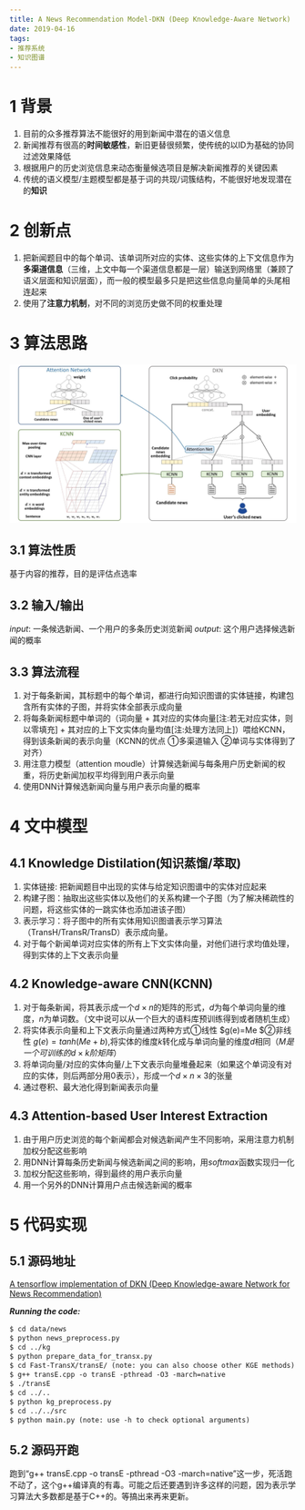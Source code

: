 ```yaml
---
title: A News Recommendation Model-DKN (Deep Knowledge-Aware Network) 
date: 2019-04-16
tags:
- 推荐系统
- 知识图谱
---
```


# 1 背景
1. 目前的众多推荐算法不能很好的用到新闻中潜在的语义信息
2. 新闻推荐有很高的**时间敏感性**，新旧更替很频繁，使传统的以ID为基础的协同过滤效果降低
3. 根据用户的历史浏览信息来动态衡量候选项目是解决新闻推荐的关键因素
4. 传统的语义模型/主题模型都是基于词的共现/词簇结构，不能很好地发现潜在的**知识**

# 2 创新点
1. 把新闻题目中的每个单词、该单词所对应的实体、这些实体的上下文信息作为**多渠道信息**（三维，上文中每一个渠道信息都是一层）输送到网络里（兼顾了语义层面和知识层面），而一般的模型最多只是把这些信息向量简单的头尾相连起来
2. 使用了**注意力机制**，对不同的浏览历史做不同的权重处理

# 3 算法思路

![dkn](/imgs/dkn_framework.jpg)

## 3.1 算法性质
基于内容的推荐，目的是评估点选率

## 3.2 输入/输出
$input$: 一条候选新闻、一个用户的多条历史浏览新闻
$output$: 这个用户选择候选新闻的概率

## 3.3 算法流程
1. 对于每条新闻，其标题中的每个单词，都进行向知识图谱的实体链接，构建包含所有实体的子图，并将实体全部表示成向量
2. 将每条新闻标题中单词的（词向量 + 其对应的实体向量[注:若无对应实体，则以零填充] + 其对应的上下文实体向量均值[注:处理方法同上]）喂给KCNN，得到该条新闻的表示向量（KCNN的优点 ①多渠道输入 ②单词与实体得到了对齐）
3. 用注意力模型（attention moudle）计算候选新闻与每条用户历史新闻的权重，将历史新闻加权平均得到用户表示向量
4. 使用DNN计算候选新闻向量与用户表示向量的概率

# 4 文中模型

## 4.1 Knowledge Distilation(知识蒸馏/萃取)
1. 实体链接: 把新闻题目中出现的实体与给定知识图谱中的实体对应起来
2. 构建子图：抽取出这些实体以及他们的关系构建一个子图（为了解决稀疏性的问题，将这些实体的一跳实体也添加进该子图）
3. 表示学习：将子图中的所有实体用知识图谱表示学习算法（TransH/TransR/TransD）表示成向量。
4. 对于每个新闻单词对应实体的所有上下文实体向量，对他们进行求均值处理，得到实体的上下文表示向量

## 4.2 Knowledge-aware CNN(KCNN)
1. 对于每条新闻，将其表示成一个$d×n$的矩阵的形式，$d$为每个单词向量的维度，$n$为单词数。（文中说可以从一个巨大的语料库预训练得到或者随机生成）
2. 将实体表示向量和上下文表示向量通过两种方式①线性 $g(e)=Me $②非线性 $g(e)=tanh(Me+b)$,将实体的维度$k$转化成与单词向量的维度$d$相同（$M是一个可训练的d×k阶矩阵$）
3. 将单词向量/对应的实体向量/上下文表示向量堆叠起来（如果这个单词没有对应的实体，则后两部分用0表示），形成一个$d×n×3$的张量
4. 通过卷积、最大池化得到新闻表示向量

## 4.3 Attention-based User Interest Extraction
1. 由于用户历史浏览的每个新闻都会对候选新闻产生不同影响，采用注意力机制加权分配这些影响
2. 用DNN计算每条历史新闻与候选新闻之间的影响，用$softmax$函数实现归一化
3. 加权分配这些影响，得到最终的用户表示向量
4. 用一个另外的DNN计算用户点击候选新闻的概率

# 5 代码实现

## 5.1 源码地址
[A tensorflow implementation of DKN (Deep Knowledge-aware Network for News Recommendation)](https://github.com/hwwang55/DKN)
 
  ***Running the code:***
```
$ cd data/news
$ python news_preprocess.py
$ cd ../kg
$ python prepare_data_for_transx.py
$ cd Fast-TransX/transE/ (note: you can also choose other KGE methods)
$ g++ transE.cpp -o transE -pthread -O3 -march=native
$ ./transE
$ cd ../..
$ python kg_preprocess.py
$ cd ../../src
$ python main.py (note: use -h to check optional arguments)
```

## 5.2 源码开跑
跑到“g++ transE.cpp -o transE -pthread -O3 -march=native”这一步，死活跑不动了，这个g++编译真的有毒。可能之后还要遇到许多这样的问题，因为表示学习算法大多数都是基于C++的。等搞出来再来更新。